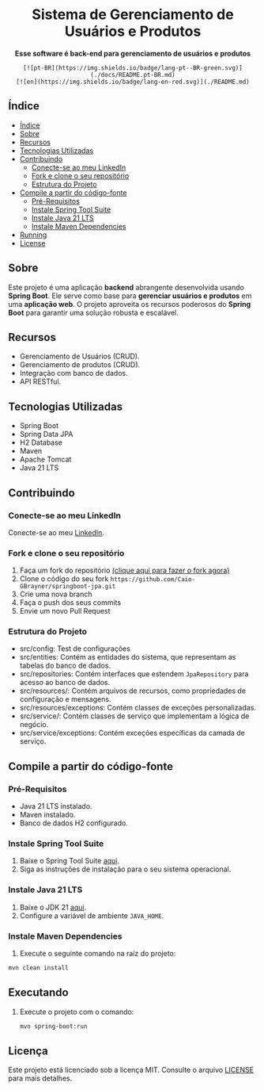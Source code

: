 
<div align = "center">

  
<h1 align="center">Sistema de Gerenciamento de Usuários e Produtos</h1>

<p align = "center">
        <strong>Esse software é back-end para gerenciamento de usuários e produtos</strong>
</p>

    [![pt-BR](https://img.shields.io/badge/lang-pt--BR-green.svg)](./docs/README.pt-BR.md)
    [![en](https://img.shields.io/badge/lang-en-red.svg)](./README.md)

</div>

## Índice

- [Índice](#índice)
- [Sobre](#-sobre)
- [Recursos](#-recursos)
- [Tecnologias Utilizadas](#-tecnologias-Utilizadas)
- [Contribuindo](#-contribuindo)
  - [Conecte-se ao meu LinkedIn](#-conect-se-ao-meu-linkedIn)
  - [Fork e clone o seu repositório](#-fork-e-clone-o-seu-repositório)
  - [Estrutura do Projeto](#-estrutura-do-projeto)
- [Compile a partir do código-fonte](#-compile-a-partir-do-código-fonte)
  - [Pré-Requisitos](#pre-requisitos)
  - [Instale Spring Tool Suite](#instale-spring-tool-suite)
  - [Instale Java 21 LTS ](#instale-java-21)
  - [Instale Maven Dependencies](#instale-maven-dependencies)
- [Running](#running)
- [License](#license)

## <a name="about"> Sobre
Este projeto é uma aplicação **backend** abrangente desenvolvida usando **Spring Boot**. Ele serve como base para **gerenciar usuários e produtos** em uma **aplicação web**. O projeto aproveita os recursos poderosos do **Spring Boot** para garantir uma solução robusta e escalável.

## <a name="features"> Recursos

- Gerenciamento de Usuários (CRUD).
- Gerenciamento de produtos (CRUD).
- Integração com banco de dados.
- API RESTful.

## <a name="technologies-used"> Tecnologias Utilizadas

- Spring Boot
- Spring Data JPA
- H2 Database
- Maven
- Apache Tomcat
- Java 21 LTS

## <a name="contributing"> Contribuindo

### <a name="connect-with-me-on "></a> Conecte-se ao meu LinkedIn

Conecte-se ao meu [LinkedIn](https://www.linkedin.com/in/caiogomesbrayner).

### <a name="fork-and-clone-your-repository"></a> Fork e clone o seu repositório

1. Faça um fork do repositório [(clique aqui para fazer o fork agora)](https://github.com/Caio-GBrayner/springboot-jpa)
2. Clone o código do seu fork `https://github.com/Caio-GBrayner/springboot-jpa.git`
3. Crie uma nova branch
4. Faça o push dos seus commits
5. Envie um novo Pull Request

### <a name="project-structure"></a> Estrutura do Projeto

- src/config: Test de configurações
- src/entities: Contém as entidades do sistema, que representam as tabelas do banco de dados.
- src/repositories: Contém interfaces que estendem `JpaRepository` para acesso ao banco de dados.
- src/resources/: Contém arquivos de recursos, como propriedades de configuração e mensagens.
- src/resources/exceptions: Contém classes de exceções personalizadas.
- src/service/: Contém classes de serviço que implementam a lógica de negócio.
- src/service/exceptions: Contém exceções específicas da camada de serviço.

## <a name="build-from-source"></a> Compile a partir do código-fonte

### <a name="prerequisites"> Pré-Requisitos

- Java 21 LTS instalado.
- Maven instalado.
- Banco de dados H2 configurado.

### <a name="install-spring-tool-suite"></a> Instale Spring Tool Suite

1. Baixe o Spring Tool Suite [aqui](https://spring.io/tools).
2. Siga as instruções de instalação para o seu sistema operacional.

### <a name="install-java-21"></a> Instale Java 21 LTS

1. Baixe o JDK 21 [aqui](https://www.oracle.com/java/technologies/javase-jdk21-downloads.html).
2. Configure a variável de ambiente `JAVA_HOME`.

### <a name="install-maven-dependencies"></a> Instale Maven Dependencies

1. Execute o seguinte comando na raiz do projeto:
```bash
mvn clean install
```

## <a name="running"></a> Executando

1. Execute o projeto com o comando:
   ```bash
   mvn spring-boot:run
   ```

## <a name="license"></a> Licença

Este projeto está licenciado sob a licença MIT. Consulte o arquivo [LICENSE](LICENSE) para mais detalhes.